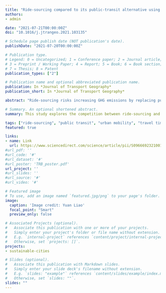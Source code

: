 ```yaml
---
title: "Ride-sourcing compared to its public-transit alternative using big trip data"
authors:
- admin

date: "2021-07-21T00:00:00Z"
doi: "10.1016/j.jtrangeo.2021.103135"

# Schedule page publish date (NOT publication's date).
publishDate: "2021-07-20T00:00:00Z"

# Publication type.
# Legend: 0 = Uncategorized; 1 = Conference paper; 2 = Journal article;
# 3 = Preprint / Working Paper; 4 = Report; 5 = Book; 6 = Book section;
# 7 = Thesis; 8 = Patent
publication_types: ["2"]

# Publication name and optional abbreviated publication name.
publication: In *Journal of Transport Geography*
publication_short: In *Journal of Transport Geography*

abstract: "Ride-sourcing risks increasing GHG emissions by replacing public transit (PT) for some trips therefore, understanding the relation of ride-sourcing to PT in urban mobility is crucial. This study explores the competition between ride-sourcing and PT through the lens of big data analysis. This research uses 4.3 million ride-sourcing trip records collected from Chengdu, China over a month, dividing these into two categories, transit-competing (48.2%) and non-transit-competing (51.8%). Here, a ride-sourcing trip is labelled transit-competing if and only if it occurs during the day and there is a PT alternative such that the walking distance associated with it is less than 800m for access and egress alike. We construct a glass-box model to characterise the two ride-sourcing trip categories based on trip attributes and the built environment from the enriched trip data. This study provides a good overview of not only the main factors affecting the relationship between ride-sourcing and PT, but also the interactions between those factors. The built environment, as characterised by points of interest (POIs) and transit-stop density, is the most important aspect followed by travel time, number of transfers, weather, and a series of interactions between them. Competition is more likely to arise if: (1) the travel time by ride-sourcing <15min or the travel time by PT is disproportionately longer than ride-sourcing; (2) the PT alternative requires multiple transfers, especially for the trips happening within the transition area between the central city and the outskirts; (3) the weather is good; (4) land use is high-density and high-diversity; (5) transit access is good, especially for the areas featuring a large number of business and much real estate. Based on the main findings, we discuss a few recommendations for transport planning and policymaking."

# Summary. An optional shortened abstract.
summary: This study explores the competition between ride-sourcing and PT through the lens of big data analysis.

tags: ["ride-sourcing", "public transit", "urban mobility", "travel time", "built environment", "glass-box model"]
featured: true

links:
- name: Link
  url: https://www.sciencedirect.com/science/article/pii/S0966692321001885
#url_pdf: ''
#url_code: '#'
#url_dataset: '#'
#url_poster: 'TRB_poster.pdf'
url_project: ''
#url_slides: ''
#url_source: '#'
#url_video: '#'

# Featured image
# To use, add an image named `featured.jpg/png` to your page's folder.
image:
  caption: 'Image credit: Yuan Liao'
  focal_point: "Smart"
  preview_only: false

# Associated Projects (optional).
#   Associate this publication with one or more of your projects.
#   Simply enter your project's folder or file name without extension.
#   E.g. `internal-project` references `content/project/internal-project/index.md`.
#   Otherwise, set `projects: []`.
projects:
- sustainable-cities

# Slides (optional).
#   Associate this publication with Markdown slides.
#   Simply enter your slide deck's filename without extension.
#   E.g. `slides: "example"` references `content/slides/example/index.md`.
#   Otherwise, set `slides: ""`.
slides: ""
---
```

